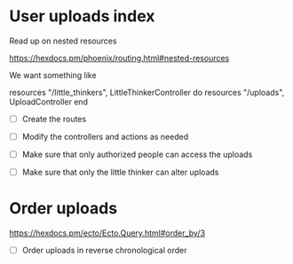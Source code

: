 # User uploads index

Read up on nested resources

https://hexdocs.pm/phoenix/routing.html#nested-resources

We want something like 

resources "/little_thinkers", LittleThinkerController do
  resources "/uploads", UploadController
end

- [ ] Create the routes
- [ ] Modify the controllers and actions as needed
- [ ] Make sure that only authorized people can access the uploads
- [ ] Make sure that only the little thinker can alter uploads


# Order uploads

https://hexdocs.pm/ecto/Ecto.Query.html#order_by/3

- [ ] Order uploads in reverse chronological order